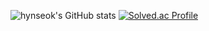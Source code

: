 
![hynseok's GitHub stats](https://github-readme-stats.vercel.app/api?username=hynseok&show_icons=true&theme=dark)
[![Solved.ac Profile](http://mazassumnida.wtf/api/generate_badge?boj=hynseok)](https://solved.ac/hynseok)
<!--
**hynseok/hynseok** is a ✨ _special_ ✨ repository because its `README.md` (this file) appears on your GitHub profile.

Here are some ideas to get you started:

- 🔭 I’m currently working on ...
- 🌱 I’m currently learning ...
- 👯 I’m looking to collaborate on ...
- 🤔 I’m looking for help with ...
- 💬 Ask me about ...
- 📫 How to reach me: ...
- 😄 Pronouns: ...
- ⚡ Fun fact: ...
-->
